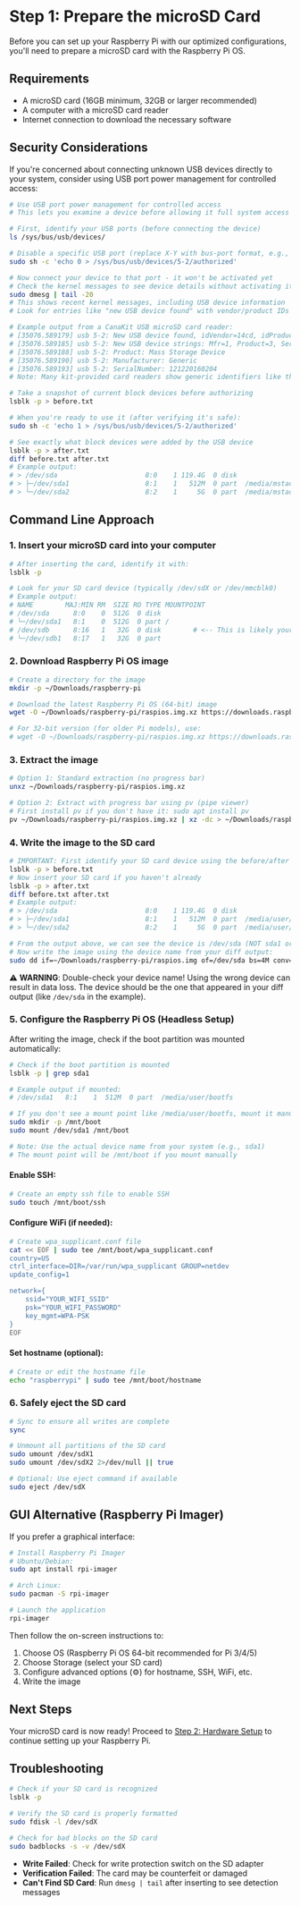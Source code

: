 # Step 1: Prepare the microSD Card

Before you can set up your Raspberry Pi with our optimized configurations, you'll need to prepare a microSD card with the Raspberry Pi OS.

## Requirements

- A microSD card (16GB minimum, 32GB or larger recommended)
- A computer with a microSD card reader
- Internet connection to download the necessary software

## Security Considerations

If you're concerned about connecting unknown USB devices directly to your system, consider using USB port power management for controlled access:

```bash
# Use USB port power management for controlled access
# This lets you examine a device before allowing it full system access

# First, identify your USB ports (before connecting the device)
ls /sys/bus/usb/devices/

# Disable a specific USB port (replace X-Y with bus-port format, e.g., 5-2)
sudo sh -c 'echo 0 > /sys/bus/usb/devices/5-2/authorized'

# Now connect your device to that port - it won't be activated yet
# Check the kernel messages to see device details without activating it:
sudo dmesg | tail -20
# This shows recent kernel messages, including USB device information
# Look for entries like "new USB device found" with vendor/product IDs

# Example output from a CanaKit USB microSD card reader:
# [35076.589179] usb 5-2: New USB device found, idVendor=14cd, idProduct=1212, bcdDevice= 1.00
# [35076.589185] usb 5-2: New USB device strings: Mfr=1, Product=3, SerialNumber=2
# [35076.589188] usb 5-2: Product: Mass Storage Device
# [35076.589190] usb 5-2: Manufacturer: Generic
# [35076.589193] usb 5-2: SerialNumber: 121220160204
# Note: Many kit-provided card readers show generic identifiers like this

# Take a snapshot of current block devices before authorizing
lsblk -p > before.txt

# When you're ready to use it (after verifying it's safe):
sudo sh -c 'echo 1 > /sys/bus/usb/devices/5-2/authorized'

# See exactly what block devices were added by the USB device
lsblk -p > after.txt
diff before.txt after.txt
# Example output:
# > /dev/sda                      8:0    1 119.4G  0 disk
# > ├─/dev/sda1                   8:1    1   512M  0 part  /media/mstack/bootfs
# > └─/dev/sda2                   8:2    1     5G  0 part  /media/mstack/rootfs
```

## Command Line Approach

### 1. Insert your microSD card into your computer

```bash
# After inserting the card, identify it with:
lsblk -p

# Look for your SD card device (typically /dev/sdX or /dev/mmcblk0)
# Example output:
# NAME        MAJ:MIN RM  SIZE RO TYPE MOUNTPOINT
# /dev/sda      8:0    0  512G  0 disk 
# └─/dev/sda1   8:1    0  512G  0 part /
# /dev/sdb      8:16   1   32G  0 disk        # <-- This is likely your SD card
# └─/dev/sdb1   8:17   1   32G  0 part
```

### 2. Download Raspberry Pi OS image

```bash
# Create a directory for the image
mkdir -p ~/Downloads/raspberry-pi

# Download the latest Raspberry Pi OS (64-bit) image
wget -O ~/Downloads/raspberry-pi/raspios.img.xz https://downloads.raspberrypi.org/raspios_arm64/images/raspios_arm64-2023-05-03/2023-05-03-raspios-bullseye-arm64.img.xz

# For 32-bit version (for older Pi models), use:
# wget -O ~/Downloads/raspberry-pi/raspios.img.xz https://downloads.raspberrypi.org/raspios_armhf/images/raspios_armhf-2023-05-03/2023-05-03-raspios-bullseye-armhf.img.xz
```

### 3. Extract the image

```bash
# Option 1: Standard extraction (no progress bar)
unxz ~/Downloads/raspberry-pi/raspios.img.xz

# Option 2: Extract with progress bar using pv (pipe viewer)
# First install pv if you don't have it: sudo apt install pv
pv ~/Downloads/raspberry-pi/raspios.img.xz | xz -dc > ~/Downloads/raspberry-pi/raspios.img
```

### 4. Write the image to the SD card

```bash
# IMPORTANT: First identify your SD card device using the before/after comparison
lsblk -p > before.txt
# Now insert your SD card if you haven't already
lsblk -p > after.txt
diff before.txt after.txt
# Example output:
# > /dev/sda                      8:0    1 119.4G  0 disk
# > ├─/dev/sda1                   8:1    1   512M  0 part  /media/user/bootfs
# > └─/dev/sda2                   8:2    1     5G  0 part  /media/user/rootfs

# From the output above, we can see the device is /dev/sda (NOT sda1 or sda2)
# Now write the image using the device name from your diff output:
sudo dd if=~/Downloads/raspberry-pi/raspios.img of=/dev/sda bs=4M conv=fsync status=progress
```

⚠️ **WARNING**: Double-check your device name! Using the wrong device can result in data loss. The device should be the one that appeared in your diff output (like `/dev/sda` in the example).

### 5. Configure the Raspberry Pi OS (Headless Setup)

After writing the image, check if the boot partition was mounted automatically:

```bash
# Check if the boot partition is mounted
lsblk -p | grep sda1

# Example output if mounted:
# /dev/sda1   8:1    1  512M  0 part  /media/user/bootfs

# If you don't see a mount point like /media/user/bootfs, mount it manually:
sudo mkdir -p /mnt/boot
sudo mount /dev/sda1 /mnt/boot

# Note: Use the actual device name from your system (e.g., sda1)
# The mount point will be /mnt/boot if you mount manually
```

#### Enable SSH:

```bash
# Create an empty ssh file to enable SSH
sudo touch /mnt/boot/ssh
```

#### Configure WiFi (if needed):

```bash
# Create wpa_supplicant.conf file
cat << EOF | sudo tee /mnt/boot/wpa_supplicant.conf
country=US
ctrl_interface=DIR=/var/run/wpa_supplicant GROUP=netdev
update_config=1

network={
    ssid="YOUR_WIFI_SSID"
    psk="YOUR_WIFI_PASSWORD"
    key_mgmt=WPA-PSK
}
EOF
```

#### Set hostname (optional):

```bash
# Create or edit the hostname file
echo "raspberrypi" | sudo tee /mnt/boot/hostname
```

### 6. Safely eject the SD card

```bash
# Sync to ensure all writes are complete
sync

# Unmount all partitions of the SD card
sudo umount /dev/sdX1
sudo umount /dev/sdX2 2>/dev/null || true

# Optional: Use eject command if available
sudo eject /dev/sdX
```

## GUI Alternative (Raspberry Pi Imager)

If you prefer a graphical interface:

```bash
# Install Raspberry Pi Imager
# Ubuntu/Debian:
sudo apt install rpi-imager

# Arch Linux:
sudo pacman -S rpi-imager

# Launch the application
rpi-imager
```

Then follow the on-screen instructions to:
1. Choose OS (Raspberry Pi OS 64-bit recommended for Pi 3/4/5)
2. Choose Storage (select your SD card)
3. Configure advanced options (⚙️) for hostname, SSH, WiFi, etc.
4. Write the image

## Next Steps

Your microSD card is now ready! Proceed to [Step 2: Hardware Setup](02-hardware-setup.md) to continue setting up your Raspberry Pi.

## Troubleshooting

```bash
# Check if your SD card is recognized
lsblk -p

# Verify the SD card is properly formatted
sudo fdisk -l /dev/sdX

# Check for bad blocks on the SD card
sudo badblocks -s -v /dev/sdX
```

- **Write Failed**: Check for write protection switch on the SD adapter
- **Verification Failed**: The card may be counterfeit or damaged
- **Can't Find SD Card**: Run `dmesg | tail` after inserting to see detection messages

